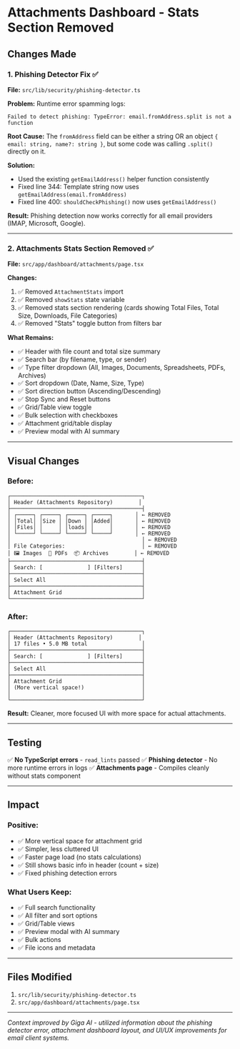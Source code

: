# Attachments Dashboard - Stats Section Removed

## Changes Made

### 1. **Phishing Detector Fix** ✅

**File:** `src/lib/security/phishing-detector.ts`

**Problem:** Runtime error spamming logs:

```
Failed to detect phishing: TypeError: email.fromAddress.split is not a function
```

**Root Cause:** The `fromAddress` field can be either a string OR an object `{ email: string, name?: string }`, but some code was calling `.split()` directly on it.

**Solution:**

- Used the existing `getEmailAddress()` helper function consistently
- Fixed line 344: Template string now uses `getEmailAddress(email.fromAddress)`
- Fixed line 400: `shouldCheckPhishing()` now uses `getEmailAddress()`

**Result:** Phishing detection now works correctly for all email providers (IMAP, Microsoft, Google).

---

### 2. **Attachments Stats Section Removed** ✅

**File:** `src/app/dashboard/attachments/page.tsx`

**Changes:**

1. ✅ Removed `AttachmentStats` import
2. ✅ Removed `showStats` state variable
3. ✅ Removed stats section rendering (cards showing Total Files, Total Size, Downloads, File Categories)
4. ✅ Removed "Stats" toggle button from filters bar

**What Remains:**

- ✅ Header with file count and total size summary
- ✅ Search bar (by filename, type, or sender)
- ✅ Type filter dropdown (All, Images, Documents, Spreadsheets, PDFs, Archives)
- ✅ Sort dropdown (Date, Name, Size, Type)
- ✅ Sort direction button (Ascending/Descending)
- ✅ Stop Sync and Reset buttons
- ✅ Grid/Table view toggle
- ✅ Bulk selection with checkboxes
- ✅ Attachment grid/table display
- ✅ Preview modal with AI summary

---

## Visual Changes

### Before:

```
┌─────────────────────────────────────────┐
│ Header (Attachments Repository)        │
├─────────────────────────────────────────┤
│ ┌─────┐ ┌─────┐ ┌─────┐ ┌─────┐       │ ← REMOVED
│ │Total│ │Size │ │Down │ │Added│       │ ← REMOVED
│ │Files│ │     │ │loads│ │     │       │ ← REMOVED
│ └─────┘ └─────┘ └─────┘ └─────┘       │ ← REMOVED
│                                         │ ← REMOVED
│ File Categories:                        │ ← REMOVED
│ 🖼️ Images  📄 PDFs  📦 Archives        │ ← REMOVED
├─────────────────────────────────────────┤
│ Search: [              ] [Filters]      │
├─────────────────────────────────────────┤
│ Select All                              │
├─────────────────────────────────────────┤
│ Attachment Grid                         │
└─────────────────────────────────────────┘
```

### After:

```
┌─────────────────────────────────────────┐
│ Header (Attachments Repository)        │
│ 17 files • 5.0 MB total                 │
├─────────────────────────────────────────┤
│ Search: [              ] [Filters]      │
├─────────────────────────────────────────┤
│ Select All                              │
├─────────────────────────────────────────┤
│ Attachment Grid                         │
│ (More vertical space!)                  │
│                                         │
└─────────────────────────────────────────┘
```

**Result:** Cleaner, more focused UI with more space for actual attachments.

---

## Testing

✅ **No TypeScript errors** - `read_lints` passed
✅ **Phishing detector** - No more runtime errors in logs
✅ **Attachments page** - Compiles cleanly without stats component

---

## Impact

### Positive:

- ✅ More vertical space for attachment grid
- ✅ Simpler, less cluttered UI
- ✅ Faster page load (no stats calculations)
- ✅ Still shows basic info in header (count + size)
- ✅ Fixed phishing detection errors

### What Users Keep:

- ✅ Full search functionality
- ✅ All filter and sort options
- ✅ Grid/Table views
- ✅ Preview modal with AI summary
- ✅ Bulk actions
- ✅ File icons and metadata

---

## Files Modified

1. `src/lib/security/phishing-detector.ts`
2. `src/app/dashboard/attachments/page.tsx`

---

_Context improved by Giga AI - utilized information about the phishing detector error, attachment dashboard layout, and UI/UX improvements for email client systems._
